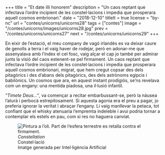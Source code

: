+++
title = "Et date illi honorem"
description = "Un caos reptant que infectava l’ordre incipient de les constel·lacions i impedia que prosperara aquell cosmos embrionari."
date = "2018-12-10"
titleIt = true
license = "by-nc"
url = "contes/unicorns/unicorns28"
tags = ["contes"]
image = "/contes/unicorns/images/unicorns28.jpg"
prev = "/contes/unicorns/unicorns27"
next = "/contes/unicorns/unicorns29"
+++

En eixir de l’estació, el meu company de vagó irlandès es va deixar caure de genolls a terra i el vaig haver de rodejar, però en adonar-me que assenyalava amb l’índex el cel fosc, vaig alçar el cap jo també per admirar junts la visió del caos estenent-se pel firmament. Un caos reptant que infectava l’ordre incipient de les constel·lacions i impedia que prosperara aquell cosmos embrionari, migrat, que hem cregut copsar des dels pitagòrics i des d’abans dels pitagòrics, des dels astrònoms egipcis i babilònics. Un cosmos que ara, en aquest instant prodigiós, se’ns revelava com un engany: una mentida piadosa, una il·lusió infantil.

*”Timete Deus…”*, va començar a recitar embarbussant-se, però la nàusea l’aturà i perbocà estrepitosament. Si aquesta agonia era el preu a pagar, jo preferia ignorar la veritat i abraçar l’engany. Li vaig manllevar la petaca, tot confiant que el whisky atenuaria l’empremta indeleble i avui podria tornar a contemplar els estels en pau, com si res no haguera canviat.

<figure class="illustration"><img src="/contes/unicorns/images/unicorns28.jpg" alt="Pintura a l’oli. Part de l‘esfera terrestre es retalla contra el firmament."><figcaption><em>Constellation</em><br>Constel·lació<br><span class="ai-disclaimer">Imatge generada per Intel·ligència Artificial</span></figcaption></figure>

